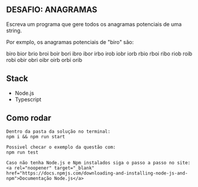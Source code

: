 ## DESAFIO: ANAGRAMAS

Escreva um programa que gere todos os anagramas potenciais de uma string.

Por exmplo, os anagramas potenciais de "biro" são:

biro bior brio broi boir bori
ibro ibor irbo irob iobr iorb
rbio rboi ribo riob roib robi
obir obri oibr oirb orbi orib

## Stack
 - Node.js
 - Typescript

## Como rodar 
    
    Dentro da pasta da solução no terminal: 
    npm i && npm run start

    Possivel checar o exemplo da questão com:
    npm run test

    Caso não tenha Node.js e Npm instalados siga o passo a passo no site:
    <a rel="noopener" target="_blank" href="https://docs.npmjs.com/downloading-and-installing-node-js-and-npm">Documentação Node.js</a>